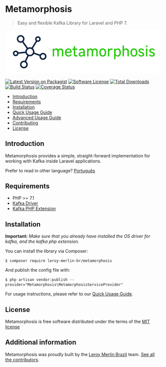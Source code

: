 # Metamorphosis

> Easy and flexible Kafka Library for Laravel and PHP 7.

![Metamorphosis](./docs/logo.png)

[![Latest Version on Packagist](https://img.shields.io/packagist/v/leroy-merlin-br/metamorphosis.svg?style=flat-square)](https://packagist.org/packages/leroy-merlin-br/metamorphosis)
[![Software License](https://img.shields.io/badge/license-MIT-brightgreen.svg?style=flat-square)](LICENSE.md)
[![Total Downloads](https://img.shields.io/packagist/dt/leroy-merlin-br/metamorphosis.svg?style=flat-square)](https://packagist.org/packages/leroy-merlin-br/metamorphosis)
[![Build Status](https://travis-ci.org/leroy-merlin-br/metamorphosis.svg?branch=master)](https://travis-ci.org/leroy-merlin-br/metamorphosis)
[![Coverage Status](https://coveralls.io/repos/github/leroy-merlin-br/metamorphosis/badge.svg?branch=master)](https://coveralls.io/github/leroy-merlin-br/metamorphosis?branch=master)

- [Introduction](#introduction)
- [Requirements](#requirements)
- [Installation](#installation)
- [Quick Usage Guide](docs/quick-usage.md)
- [Advanced Usage Guide](docs/advanced.md)
- [Contributing](docs/CONTRIBUTING.md)
- [License](#license)


<a name="introduction"></a>
## Introduction

Metamorphosis provides a simple, straight-forward implementation for working with Kafka inside Laravel applications.

Prefer to read in other language? [Português](readme.pt.md) 

<a name="requirements"></a>
## Requirements

- PHP >= 7.1
- [Kafka Driver](https://github.com/edenhill/librdkafka)
- [Kafka PHP Extension](https://github.com/arnaud-lb/php-rdkafka)

<a name="installation"></a>
## Installation

**Important:** *Make sure that you already have installed the OS driver for kafka, and the kafka php extension.*


You can install the library via Composer:

```
$ composer require leroy-merlin-br/metamorphosis
```

And publish the config file with:

```
$ php artisan vendor:publish --provider="Metamorphosis\MetamorphosisServiceProvider"
```

For usage instructions, please refer to our [Quick Usage Guide](docs/quick-usage.md).

<a name="license"></a>
## License

Metamorphosis is free software distributed under the terms of the [MIT license](http://opensource.org/licenses/MIT)

<a name="additional_information"></a>
## Additional information

Metamorphosis was proudly built by the [Leroy Merlin Brazil](https://github.com/leroy-merlin-br) team. [See all the contributors](https://github.com/leroy-merlin-br/metamorphosis/graphs/contributors).

